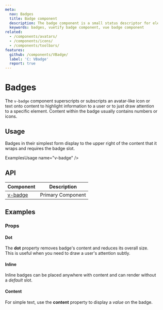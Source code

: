 ```yaml
---
meta:
  nav: Badges
  title: Badge component
  description: The badge component is a small status descriptor for elements. This typically contains a small number or short set of characters.
  keywords: badges, vuetify badge component, vue badge component
related:
  - /components/avatars/
  - /components/icons/
  - /components/toolbars/
features:
  github: /components/VBadge/
  label: 'C: VBadge'
  report: true
---
```


# Badges

The `v-badge` component superscripts or subscripts an avatar-like icon or text onto content to highlight information to a user or to just draw attention to a specific element. Content within the badge usually contains numbers or icons.

<!-- ![Badge Entry](https://cdn.vuetifyjs.com/docs/images/components-temp/v-badge/v-badge-entry.png) -->

<PageFeatures />

## Usage

Badges in their simplest form display to the upper right of the content that it wraps and requires the badge slot.

ExamplesUsage name="v-badge" />

<PromotedEntry />

## API

| Component | Description |
| - | - |
| [v-badge](/api/v-badge/) | Primary Component |

<ApiInline hide-links />

## Examples

### Props

#### Dot

The **dot** property removes badge's content and reduces its overall size. This is useful when you need to draw a user's attention subtly.

<ExamplesExample file="v-badge/prop-dot" />

#### Inline

Inline badges can be placed anywhere with content and can render without a *default* slot.

<ExamplesExample file="v-badge/prop-inline" />

#### Content

For simple text, use the **content** property to display a *value* on the badge.

<ExamplesExample file="v-badge/prop-content" />
